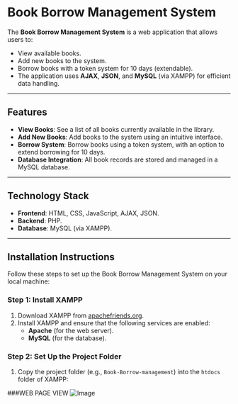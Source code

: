 # Book Borrow Management System

The **Book Borrow Management System** is a web application that allows users to:
- View available books.
- Add new books to the system.
- Borrow books with a token system for 10 days (extendable).
- The application uses **AJAX**, **JSON**, and **MySQL** (via XAMPP) for efficient data handling.

---

## Features

- **View Books**: See a list of all books currently available in the library.
- **Add New Books**: Add books to the system using an intuitive interface.
- **Borrow System**: Borrow books using a token system, with an option to extend borrowing for 10 days.
- **Database Integration**: All book records are stored and managed in a MySQL database.

---

## Technology Stack

- **Frontend**: HTML, CSS, JavaScript, AJAX, JSON.
- **Backend**: PHP.
- **Database**: MySQL (via XAMPP).

---

## Installation Instructions

Follow these steps to set up the Book Borrow Management System on your local machine:

### Step 1: Install XAMPP
1. Download XAMPP from [apachefriends.org](https://www.apachefriends.org/).
2. Install XAMPP and ensure that the following services are enabled:
   - **Apache** (for the web server).
   - **MySQL** (for the database).

### Step 2: Set Up the Project Folder
1. Copy the project folder (e.g., `Book-Borrow-management`) into the `htdocs` folder of XAMPP:

###WEB PAGE VIEW
![Image](https://github.com/user-attachments/assets/c72e013f-7cdc-42d7-bb62-9da7ea2b5823)
